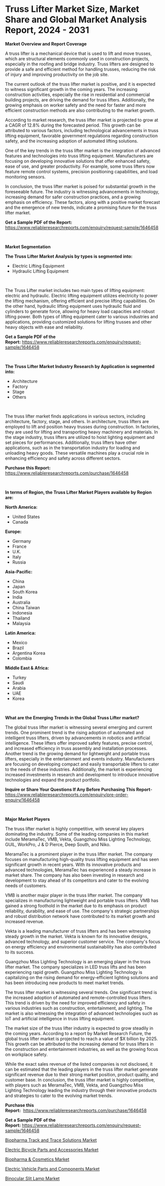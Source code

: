 <p><h1>Truss Lifter Market Size, Market Share and Global Market Analysis Report, 2024 - 2031</h1></p><p><strong>Market Overview and Report Coverage</strong></p>
<p><p>A truss lifter is a mechanical device that is used to lift and move trusses, which are structural elements commonly used in construction projects, especially in the roofing and bridge industry. Truss lifters are designed to provide a safe and efficient method for handling trusses, reducing the risk of injury and improving productivity on the job site.</p><p>The current outlook of the truss lifter market is positive, and it is expected to witness significant growth in the coming years. The increasing construction activities, especially the rise in residential and commercial building projects, are driving the demand for truss lifters. Additionally, the growing emphasis on worker safety and the need for faster and more efficient construction methods are also contributing to the market growth.</p><p>According to market research, the truss lifter market is projected to grow at a CAGR of 12.8% during the forecasted period. This growth can be attributed to various factors, including technological advancements in truss lifting equipment, favorable government regulations regarding construction safety, and the increasing adoption of automated lifting solutions.</p><p>One of the key trends in the truss lifter market is the integration of advanced features and technologies into truss lifting equipment. Manufacturers are focusing on developing innovative solutions that offer enhanced safety, ease of use, and greater productivity. For example, some truss lifters now feature remote control systems, precision positioning capabilities, and load monitoring sensors.</p><p>In conclusion, the truss lifter market is poised for substantial growth in the foreseeable future. The industry is witnessing advancements in technology, increasing demand for safer construction practices, and a growing emphasis on efficiency. These factors, along with a positive market forecast and the emergence of new trends, indicate a promising future for the truss lifter market.</p></p>
<p><strong>Get a Sample PDF of the Report:</strong> <a href="https://www.reliableresearchreports.com/enquiry/request-sample/1646458">https://www.reliableresearchreports.com/enquiry/request-sample/1646458</a></p>
<p>&nbsp;</p>
<p><strong>Market Segmentation</strong></p>
<p><strong>The Truss Lifter Market Analysis by types is segmented into:</strong></p>
<p><ul><li>Electric Lifting Equipment</li><li>Hydraulic Lifting Equipment</li></ul></p>
<p>&nbsp;</p>
<p><p>The Truss Lifter market includes two main types of lifting equipment: electric and hydraulic. Electric lifting equipment utilizes electricity to power the lifting mechanism, offering efficient and precise lifting capabilities. On the other hand, hydraulic lifting equipment uses hydraulic fluid and cylinders to generate force, allowing for heavy load capacities and robust lifting power. Both types of lifting equipment cater to various industries and applications, providing customized solutions for lifting trusses and other heavy objects with ease and reliability.</p></p>
<p><strong>Get a Sample PDF of the Report:</strong>&nbsp;<a href="https://www.reliableresearchreports.com/enquiry/request-sample/1646458">https://www.reliableresearchreports.com/enquiry/request-sample/1646458</a></p>
<p>&nbsp;</p>
<p><strong>The Truss Lifter Market Industry Research by Application is segmented into:</strong></p>
<p><ul><li>Architecture</li><li>Factory</li><li>Stage</li><li>Others</li></ul></p>
<p>&nbsp;</p>
<p><p>The truss lifter market finds applications in various sectors, including architecture, factory, stage, and others. In architecture, truss lifters are employed to lift and position heavy trusses during construction. In factories, they are used for lifting and transporting heavy machinery and materials. In the stage industry, truss lifters are utilized to hoist lighting equipment and set pieces for performances. Additionally, truss lifters have other applications, such as in the transportation industry for loading and unloading heavy goods. These versatile machines play a crucial role in enhancing efficiency and safety across different sectors.</p></p>
<p><strong>Purchase this Report:</strong>&nbsp; <a href="https://www.reliableresearchreports.com/purchase/1646458">https://www.reliableresearchreports.com/purchase/1646458</a></p>
<p>&nbsp;</p>
<p><strong>In terms of Region, the Truss Lifter Market Players available by Region are:</strong></p>
<p>
    <p> <strong> North America: </strong>
        <ul>
            <li>United States</li>
            <li>Canada</li>
        </ul>
        </p> 
    <p> <strong> Europe: </strong>
        <ul>
            <li>Germany</li>
            <li>France</li>
            <li>U.K.</li>
            <li>Italy</li>
            <li>Russia</li>
        </ul>
        </p> 
    <p> <strong> Asia-Pacific: </strong>
        <ul>
            <li>China</li>
            <li>Japan</li>
            <li>South Korea</li>
            <li>India</li>
            <li>Australia</li>
            <li>China Taiwan</li>
            <li>Indonesia</li>
            <li>Thailand</li>
            <li>Malaysia</li>
        </ul>
        </p> 
    <p> <strong> Latin America: </strong>
        <ul>
            <li>Mexico</li>
            <li>Brazil</li>
            <li>Argentina Korea</li>
            <li>Colombia</li>
        </ul>
        </p> 
    <p> <strong> Middle East & Africa: </strong>
        <ul>
            <li>Turkey</li>
            <li>Saudi</li>
            <li>Arabia</li>
            <li>UAE</li>
            <li>Korea</li>
        </ul>
    </p>
    </p>
<p>&nbsp;</p>
<p><strong>What are the Emerging Trends in the Global Truss Lifter market?</strong></p>
<p><p>The global truss lifter market is witnessing several emerging and current trends. One prominent trend is the rising adoption of automated and intelligent truss lifters, driven by advancements in robotics and artificial intelligence. These lifters offer improved safety features, precise control, and increased efficiency in truss assembly and installation processes. Another trend is the growing demand for lightweight and portable truss lifters, especially in the entertainment and events industry. Manufacturers are focusing on developing compact and easily transportable lifters to cater to the needs of these industries. Additionally, the market is experiencing increased investments in research and development to introduce innovative technologies and expand the product portfolio.</p></p>
<p><strong>Inquire or Share Your Questions If Any Before Purchasing This Report</strong>- <a href="https://www.reliableresearchreports.com/enquiry/pre-order-enquiry/1646458">https://www.reliableresearchreports.com/enquiry/pre-order-enquiry/1646458</a></p>
<p>&nbsp;</p>
<p><strong>Major Market Players</strong></p>
<p><p>The truss lifter market is highly competitive, with several key players dominating the industry. Some of the leading companies in this market include MeramaTec, VMB, Vekta, Guangzhou Miss Lighting Technology, GUIL, WorkPro, J & D Pierce, Deep South, and Niko.</p><p>MeramaTec is a prominent player in the truss lifter market. The company focuses on manufacturing high-quality truss lifting equipment and has seen significant growth in recent years. With its innovative products and advanced technologies, MeramaTec has experienced a steady increase in market share. The company has also been investing in research and development to stay ahead of its competitors and cater to the evolving needs of customers.</p><p>VMB is another major player in the truss lifter market. The company specializes in manufacturing lightweight and portable truss lifters. VMB has gained a strong foothold in the market due to its emphasis on product reliability, durability, and ease of use. The company's strategic partnerships and robust distribution network have contributed to its market growth and increased revenue.</p><p>Vekta is a leading manufacturer of truss lifters and has been witnessing steady growth in the market. Vekta is known for its innovative designs, advanced technology, and superior customer service. The company's focus on energy efficiency and environmental sustainability has also contributed to its success.</p><p>Guangzhou Miss Lighting Technology is an emerging player in the truss lifter market. The company specializes in LED truss lifts and has been experiencing rapid growth. Guangzhou Miss Lighting Technology is capitalizing on the rising demand for energy-efficient lighting solutions and has been introducing new products to meet market trends.</p><p>The truss lifter market is witnessing several trends. One significant trend is the increased adoption of automated and remote-controlled truss lifters. This trend is driven by the need for improved efficiency and safety in various industries such as construction, entertainment, and lighting. The market is also witnessing the integration of advanced technologies such as IoT and artificial intelligence in truss lifting equipment.</p><p>The market size of the truss lifter industry is expected to grow steadily in the coming years. According to a report by Market Research Future, the global truss lifter market is projected to reach a value of $X billion by 2025. This growth can be attributed to the increasing demand for truss lifters in the construction and entertainment industries, as well as the growing focus on workplace safety.</p><p>While the exact sales revenue of the listed companies is not disclosed, it can be estimated that the leading players in the truss lifter market generate significant revenue due to their strong market position, product quality, and customer base. In conclusion, the truss lifter market is highly competitive, with players such as MeramaTec, VMB, Vekta, and Guangzhou Miss Lighting Technology leading the industry through their innovative products and strategies to cater to the evolving market trends.</p></p>
<p><strong>Purchase this Report:</strong>&nbsp;&nbsp;<a href="https://www.reliableresearchreports.com/purchase/1646458">https://www.reliableresearchreports.com/purchase/1646458</a></p>
<p></p>
<p><strong>Get a Sample PDF of the Report:</strong>&nbsp;<a href="https://www.reliableresearchreports.com/enquiry/request-sample/1646458">https://www.reliableresearchreports.com/enquiry/request-sample/1646458</a></p>
<p><p><a href="https://medium.com/@kelsitorphy644/biopharma-track-and-trace-solutions-market-insights-into-market-cagr-market-trends-and-growth-671830ba0318">Biopharma Track and Trace Solutions Market</a></p><p><a href="https://medium.com/@kelsitorphy644/electric-bicycle-parts-and-accessories-market-size-reveals-the-best-marketing-channels-in-global-2d3539f47c93">Electric Bicycle Parts and Accessories Market</a></p><p><a href="https://medium.com/@kelsitorphy644/biopharma-amp-cosmetics-market-report-reveals-the-latest-trends-and-growth-opportunities-of-this-3509f4bed884">Biopharma & Cosmetics Market</a></p><p><a href="https://medium.com/@kelsitorphy644/electric-vehicle-parts-and-components-market-share-evolution-and-market-growth-trends-2023-2030-dd99a2f323b3">Electric Vehicle Parts and Components Market</a></p><p><a href="https://medium.com/@kelsitorphy644/binocular-slit-lamp-market-size-reveals-the-best-marketing-channels-in-global-industry-2c4bdf2ab231">Binocular Slit Lamp Market</a></p></p>